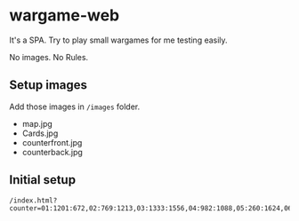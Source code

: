 # wargame-web

It's a SPA. Try to play small wargames for me testing easily.

No images. No Rules.

## Setup images

Add those images in `/images` folder.

* map.jpg
* Cards.jpg
* counterfront.jpg
* counterback.jpg

## Initial setup

    /index.html?counter=01:1201:672,02:769:1213,03:1333:1556,04:982:1088,05:260:1624,06:685:1316,07:-110:1152,08:-531:1947,15:-655:1720,22:1440:1365,10:130:861,17:365:743,24:-343:743,26:188:837,25:1622:1658,27:1386:1775,19:1386:2011,16:796:2249,21:1151:2248,18:1622:1775,28:1386:1774,20:1386:2010,09:1740:2246,11:1505:2366